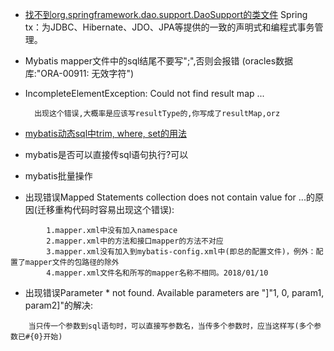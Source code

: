 - [找不到org.springframework.dao.support.DaoSupport的类文件](https://blog.csdn.net/jacke121/article/details/71105421)
Spring tx：为JDBC、Hibernate、JDO、JPA等提供的一致的声明式和编程式事务管理。
- Mybatis mapper文件中的sql结尾不要写";",否则会报错 (oracles数据库:"ORA-00911: 无效字符")
- IncompleteElementException: Could not find result map ...

        出现这个错误,大概率是应该写resultType的,你写成了resultMap,orz
- [mybatis动态sql中trim, where, set的用法](http://www.mybatis.org/mybatis-3/zh/dynamic-sql.html)
- mybatis是否可以直接传sql语句执行?可以
- mybatis批量操作
- 出现错误Mapped Statements collection does not contain value for ...的原因(迁移重构代码时容易出现这个错误):
```
        1.mapper.xml中没有加入namespace 
        2.mapper.xml中的方法和接口mapper的方法不对应 
        3.mapper.xml没有加入到mybatis-config.xml中(即总的配置文件)，例外：配置了mapper文件的包路径的除外 
        4.mapper.xml文件名和所写的mapper名称不相同。2018/01/10
```
- 出现错误Parameter * not found. Available parameters are "]"1, 0, param1, param2]"的解决:
```
	当只传一个参数到sql语句时，可以直接写参数名，当传多个参数时，应当这样写(多个参数已#{0}开始)
```
